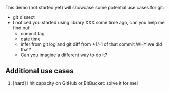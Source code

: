 This demo (not started yet) will showcase some potential use cases for git:


* git dissect
* I noticed you started using library XXX some time ago, can you help me find out:
  * commit tag
  * date time
  * infer from git log and git diff from +1/-1 of that commit WHY we did that?
  * Can you imagine a different way to do it?


## Additional use cases

1. [hard] I hit capacity on GitHub or BitBucket: solve it for me!
